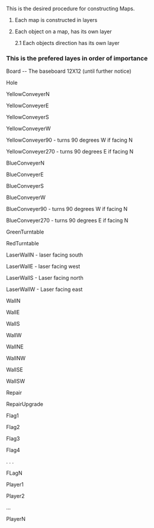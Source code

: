 This is the desired procedure for constructing Maps.

1. Each map is constructed in layers
2. Each object on a map, has its own layer
   
    2.1 Each objects direction has its own layer
   
### This is the prefered layes in order of importance
Board -- The baseboard 12X12 (until further notice)

Hole

YellowConveyerN

YellowConveyerE

YellowConveyerS

YellowConveyerW

YellowConveyer90 - turns 90 degrees W if facing N

YellowConveyer270 - turns 90 degrees E if facing N

BlueConveyerN

BlueConveyerE

BlueConveyerS

BlueConveyerW

BlueConveyer90 - turns 90 degrees W if facing N

BlueConveyer270 - turns 90 degrees E if facing N

GreenTurntable

RedTurntable

LaserWallN - laser facing south

LaserWallE - laser facing west

LaserWallS - Laser facing north

LaserWallW - Laser facing east

WallN

WallE

WallS

WallW

WallNE

WallNW

WallSE

WallSW

Repair

RepairUpgrade

Flag1

Flag2

Flag3

Flag4

. . .

FLagN

Player1

Player2

...

PlayerN